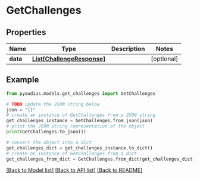 # GetChallenges


## Properties

Name | Type | Description | Notes
------------ | ------------- | ------------- | -------------
**data** | [**List[ChallengeResponse]**](ChallengeResponse.md) |  | [optional] 

## Example

```python
from pyaudius.models.get_challenges import GetChallenges

# TODO update the JSON string below
json = "{}"
# create an instance of GetChallenges from a JSON string
get_challenges_instance = GetChallenges.from_json(json)
# print the JSON string representation of the object
print(GetChallenges.to_json())

# convert the object into a dict
get_challenges_dict = get_challenges_instance.to_dict()
# create an instance of GetChallenges from a dict
get_challenges_from_dict = GetChallenges.from_dict(get_challenges_dict)
```
[[Back to Model list]](../README.md#documentation-for-models) [[Back to API list]](../README.md#documentation-for-api-endpoints) [[Back to README]](../README.md)



